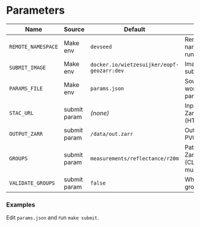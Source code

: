 # Parameters

| Name              | Source            | Default              | Notes |
|-------------------|-------------------|----------------------|-------|
| `REMOTE_NAMESPACE`| Make env          | `devseed`            | Remote namespace for runs. |
| `SUBMIT_IMAGE`    | Make env          | `docker.io/wietzesuijker/eopf-geozarr:dev` | Image used by submit. |
| `PARAMS_FILE`     | Make env          | `params.json`        | Source of workflow parameters. |
| `STAC_URL`        | submit param      | *(none)*             | Input Sentinel-2 Zarr location (HTTP/S3/Swift). |
| `OUTPUT_ZARR`     | submit param      | `/data/out.zarr`     | Output path on PVC. |
| `GROUPS`          | submit param      | `measurements/reflectance/r20m` | Path(s) within Zarr to convert (CLI supports multiple). |
| `VALIDATE_GROUPS` | submit param      | `false`              | When `true`, fail if group is missing. |

### Examples

Edit `params.json` and run `make submit`.
